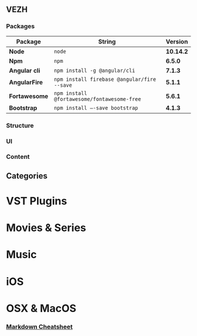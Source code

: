 
## VEZH


### Packages

Package | String | Version
--- | --- | ---
**Node**| `node` | **10.14.2**
**Npm** | `npm`| **6.5.0**
**Angular cli** | `npm install -g @angular/cli` | **7.1.3**
**AngularFire** | `npm install firebase @angular/fire --save ` | **5.1.1**
**Fortawesome** | `npm install @fortawesome/fontawesome-free` | **5.6.1**
**Bootstrap** | `npm install —-save bootstrap` | **4.1.3**


### Structure


### UI


### Content

## Categories

# VST Plugins

# Movies & Series

# Music

# iOS

# OSX & MacOS


### [Markdown Cheatsheet](https://github.com/adam-p/markdown-here/wiki/Markdown-Cheatsheet#wiki-pages-box)
